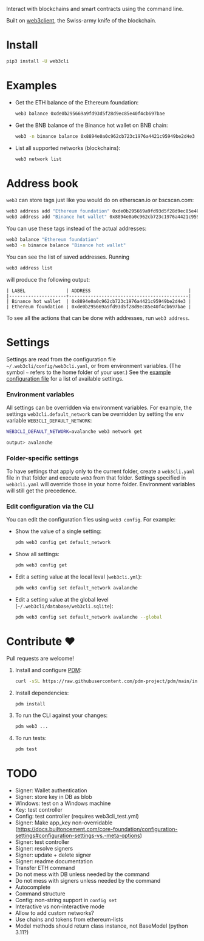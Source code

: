 Interact with blockchains and smart contracts using the command line.

Built on [web3client](https://github.com/coccoinomane/web3client), the Swiss-army knife of the blockchain.

# Install

```bash
pip3 install -U web3cli
```

# Examples

- Get the ETH balance of the Ethereum foundation:
   ```bash
   web3 balance 0xde0b295669a9fd93d5f28d9ec85e40f4cb697bae
   ```

- Get the BNB balance of the Binance hot wallet on BNB chain:
   ```bash
   web3 -n binance balance 0x8894e0a0c962cb723c1976a4421c95949be2d4e3
   ```

- List all supported networks (blockchains):
   ```bash
   web3 network list
   ```

# Address book

`web3` can store tags just like you would do on etherscan.io or bscscan.com:

```bash
web3 address add "Ethereum foundation" 0xde0b295669a9fd93d5f28d9ec85e40f4cb697bae
web3 address add "Binance hot wallet" 0x8894e0a0c962cb723c1976a4421c95949be2d4e3
```

You can use these tags instead of the actual addresses:

```bash
web3 balance "Ethereum foundation"
web3 -n binance balance "Binance hot wallet"
```

You can see the list of saved addresses. Running

```bash
web3 address list
```

will produce the following output:

```
| LABEL               | ADDRESS                                    |
|---------------------+--------------------------------------------|
| Binance hot wallet  | 0x8894e0a0c962cb723c1976a4421c95949be2d4e3 |
| Ethereum foundation | 0xde0b295669a9fd93d5f28d9ec85e40f4cb697bae |
```

To see all the actions that can be done with addresses, run `web3 address`.


# Settings

Settings are read from the configuration file `~/.web3cli/config/web3cli.yaml`, or from environment variables. (The symbol `~` refers to the home folder of your user.)
See the [example configuration file](./web3cli.example.yml) for a list of available settings.

### Environment variables

All settings can be overridden via environment variables.
For example, the settings `web3cli.default_network` can be overridden by setting the env variable `WEB3CLI_DEFAULT_NETWORK`:

```bash
WEB3CLI_DEFAULT_NETWORK=avalanche web3 network get

output> avalanche
```

### Folder-specific settings

To have settings that apply only to the current folder, create a `web3cli.yaml` file in that folder and execute `web3` from that folder.
Settings specified in `web3cli.yaml` will override those in your home folder.
Environment variables will still get the precedence.

### Edit configuration via the CLI

You can edit the configuration files using `web3 config`. For example:

- Show the value of a single setting:
   ```bash
   pdm web3 config get default_network
   ```
- Show all settings:
   ```bash
   pdm web3 config get
   ```
- Edit a setting value at the local leval (`web3cli.yml`):
   ```bash
   pdm web3 config set default_network avalanche
   ```
- Edit a setting value at the global level (`~/.web3cli/database/web3cli.sqlite`):
   ```bash
   pdm web3 config set default_network avalanche --global
   ```

# Contribute ❤️

Pull requests are welcome!

1. Install and configure [PDM](https://github.com/pdm-project/pdm/):
   ```bash
   curl -sSL https://raw.githubusercontent.com/pdm-project/pdm/main/install-pdm.py | python3 -
   ```
2. Install dependencies: 
   ```bash
   pdm install
   ```
3. To run the CLI against your changes: 
   ```bash
   pdm web3 ...
   ```
4. To run tests:
   ```bash
   pdm test
   ```

# TODO
- Signer: Wallet authentication
- Signer: store key in DB as blob
- Windows: test on a Windows machine
- Key: test controller
- Config: test controller (requires web3cli_test.yml)
- Signer: Make app_key non-overridable (https://docs.builtoncement.com/core-foundation/configuration-settings#configuration-settings-vs.-meta-options)
- Signer: test controller
- Signer: resolve signers
- Signer: update + delete signer
- Signer: readme documentation
- Transfer ETH command
- Do not mess with DB unless needed by the command
- Do not mess with signers unless needed by the command
- Autocomplete
- Command structure
- Config: non-string support in `config set`
- Interactive vs non-interactive mode
- Allow to add custom networks?
- Use chains and tokens from ethereum-lists
- Model methods should return class instance, not BaseModel (python 3.11?)